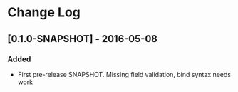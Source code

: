 # Change Log

## [0.1.0-SNAPSHOT] - 2016-05-08
### Added
- First pre-release SNAPSHOT. Missing field validation, bind syntax needs work

<!---
### Removed
- `make-widget-sync` - we're all async, all the time.

### Fixed
- Fixed widget maker to keep working when daylight savings switches over.

## 0.1.0 - 2016-04-21
### Added
- Files from the new template.
- Widget maker public API - `make-widget-sync`.

[0.1.0-SNAPSHOT]: https://github.com/wizardpb/functional-vaadin/releases/tag/v0.1.0-SNAPSHOT
 --->
